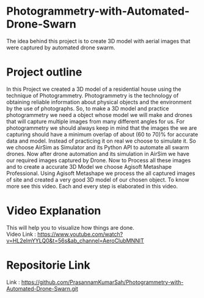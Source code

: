 # Photogrammetry-with-Automated-Drone-Swarn
The idea behind this project is to create 3D model with aerial images that were captured by automated drone swarm.

# Project outline
In this Project we created a 3D model of a residential house using the technique of Photogrammetry. Photogrammetry is the technology of obtaining reliable information about physical objects and the environment by the use of photographs. So, to make a 3D model and practice photogrammetry we need a object whose model we will make and drones that will capture multiple images from many different angles for us. For photogrammetry we should always keep in mind that the images the we are capturing should have a minimum overlap of about (60 to 70)% for accurate data and model. Instead of practicing it on real we choose to simulate it. So we choose AirSim as Simulator and its Python API to automate all swarm drones. Now after drone automation and its simulation in AirSim we have our required images captured by Drone. Now to Process all these images and to create a accurate 3D Model we choose Agisoft Metashape Professional. Using Agisoft Metashape we process the all captured images of site and created a very good 3D model of our chosen object. To know more see this video. Each and every step is elaborated in this video.

# Video Explanation
This will help you to visualize how things are done. \
Video Link : https://www.youtube.com/watch?v=HL2elmYYLQ0&t=56s&ab_channel=AeroClubMNNIT

# Repositorie Link
Link : https://github.com/PrasannamKumarSah/Photogrammetry-with-Automated-Drone-Swarn.git
